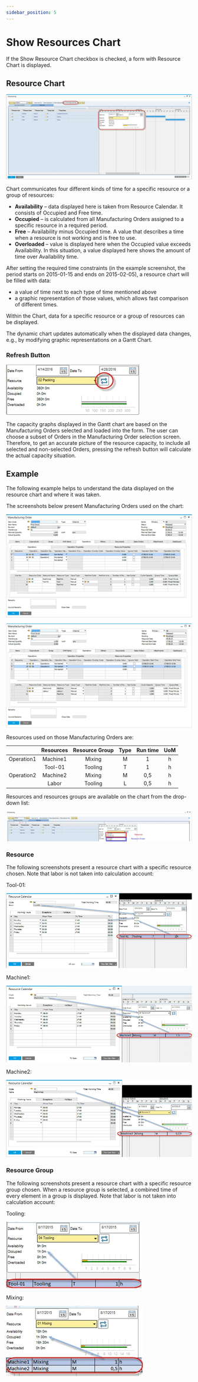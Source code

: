 ```yaml
---
sidebar_position: 5
---
```


# Show Resources Chart

If the Show Resource Chart checkbox is checked, a form with Resource Chart is displayed.

## Resource Chart

![Show Resource Chart](./media/show-resources-chart/show-resource-chart.webp)

Chart communicates four different kinds of time for a specific resource or a group of resources:

- **Availability** – data displayed here is taken from Resource Calendar. It consists of Occupied and Free time.
- **Occupied** – is calculated from all Manufacturing Orders assigned to a specific resource in a required period.
- **Free** – Availability minus Occupied time. A value that describes a time when a resource is not working and is free to use.
- **Overloaded** – value is displayed here when the Occupied value exceeds Availability. In this situation, a value displayed here shows the amount of time over Availability time.

After setting the required time constraints (in the example screenshot, the period starts on 2015-01-15 and ends on 2015-02-05), a resource chart will be filled with data:

- a value of time next to each type of time mentioned above
- a graphic representation of those values, which allows fast comparison of different times.

Within the Chart, data for a specific resource or a group of resources can be displayed.

The dynamic chart updates automatically when the displayed data changes, e.g., by modifying graphic representations on a Gantt Chart.

### Refresh Button

![Refresh](./media/show-resources-chart/refresh-resource-chart.webp)

The capacity graphs displayed in the Gantt chart are based on the Manufacturing Orders selected and loaded into the form. The user can choose a subset of Orders in the Manufacturing Order selection screen. Therefore, to get an accurate picture of the resource capacity, to include all selected and non-selected Orders, pressing the refresh button will calculate the actual capacity situation.

## Example

The following example helps to understand the data displayed on the resource chart and where it was taken.

The screenshots below present Manufacturing Orders used on the chart:

![Manufacturing Order](./media/show-resources-chart/manufacturing-order-1.webp)

![Manufacturing Order](./media/show-resources-chart/manufacturing-order-2.webp)

Resources used on those Manufacturing Orders are:

|            | Resources | Resource Group | Type | Run time | UoM |
| :--------: | :-------: | :------------: | :--: | :------: | :-: |
| Operation1 | Machine1  |     Mixing     |  M   |    1     |  h  |
|            |  Tool-01  |    Tooling     |  T   |    1     |  h  |
| Operation2 | Machine2  |     Mixing     |  M   |   0,5    |  h  |
|            |   Labor   |    Tooling     |  L   |   0,5    |  h  |

Resources and resources groups are available on the chart from the drop-down list:

![Resource Group](./media/show-resources-chart/resources-group.webp)

### Resource

The following screenshots present a resource chart with a specific resource chosen. Note that labor is not taken into calculation account:

Tool-01:

![Tool](./media/show-resources-chart/tool-01.webp)

Machine1:

![Machine](./media/show-resources-chart/machine1.webp)

Machine2:

![Machine](./media/show-resources-chart/machine2.webp)

### Resource Group

The following screenshots present a resource chart with a specific resource group chosen. When a resource group is selected, a combined time of every element in a group is displayed. Note that labor is not taken into calculation account:

Tooling:

![Tooling](./media/show-resources-chart/tooling.webp)

Mixing:

![Mixing](./media/show-resources-chart/mixing.webp)
